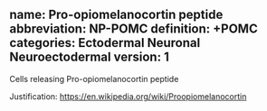 name: Pro-opiomelanocortin peptide 
abbreviation: NP-POMC 
definition: +POMC 
categories: Ectodermal Neuronal Neuroectodermal version: 1
---

Cells releasing Pro-opiomelanocortin peptide

Justification: 
https://en.wikipedia.org/wiki/Proopiomelanocortin
